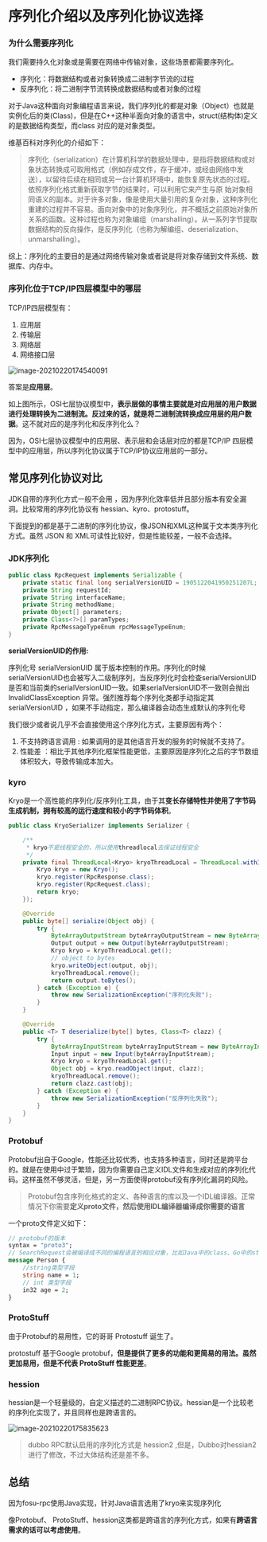 # 序列化介绍以及序列化协议选择



### 为什么需要序列化

我们需要持久化对象或是需要在网络中传输对象，这些场景都需要序列化。

- 序列化：将数据结构或者对象转换成二进制字节流的过程
- 反序列化：将二进制字节流转换成数据结构或者对象的过程

对于Java这种面向对象编程语言来说，我们序列化的都是对象（Object）也就是实例化后的类(Class)，但是在C++这种半面向对象的语言中，struct(结构体)定义的是数据结构类型，而class 对应的是对象类型。

维基百科对序列化的介绍如下：

> 序列化（serialization）在计算机科学的数据处理中，是指将数据结构或对象状态转换成可取用格式（例如存成文件，存于缓冲，或经由网络中发送），以留待后续在相同或另一台计算机环境中，能恢复原先状态的过程。依照序列化格式重新获取字节的结果时，可以利用它来产生与原 始对象相同语义的副本。对于许多对象，像是使用大量引用的复杂对象，这种序列化重建的过程并不容易。面向对象中的对象序列化，并不概括之前原始对象所关系的函数。这种过程也称为对象编组（marshalling）。从一系列字节提取数据结构的反向操作，是反序列化（也称为解编组、deserialization、unmarshalling）。

综上：序列化的主要目的是通过网络传输对象或者说是将对象存储到文件系统、数据库、内存中。

### 序列化位于TCP/IP四层模型中的哪层

TCP/IP四层模型有：

1. 应用层
2. 传输层
3. 网络层
4. 网络接口层

![image-20210220174540091](http://img.fosuchao.com/image-20210220174540091.png)

答案是**应用层**。

如上图所示，OSI七层协议模型中，**表示层做的事情主要就是对应用层的用户数据进行处理转换为二进制流。反过来的话，就是将二进制流转换成应用层的用户数据**。这不就对应的是序列化和反序列化么？ 

因为，OSI七层协议模型中的应用层、表示层和会话层对应的都是TCP/IP 四层模型中的应用层，所以序列化协议属于TCP/IP协议应用层的一部分。

## 常见序列化协议对比

JDK自带的序列化方式一般不会用 ，因为序列化效率低并且部分版本有安全漏洞。比较常用的序列化协议有 hessian、kyro、protostuff。

下面提到的都是基于二进制的序列化协议，像JSON和XML这种属于文本类序列化方式。虽然 JSON 和 XML可读性比较好，但是性能较差，一般不会选择。

### JDK序列化

```java
public class RpcRequest implements Serializable {
    private static final long serialVersionUID = 1905122041950251207L;
    private String requestId;
    private String interfaceName;
    private String methodName;
    private Object[] parameters;
    private Class<?>[] paramTypes;
    private RpcMessageTypeEnum rpcMessageTypeEnum;
}

```

**serialVersionUID的作用:**

序列化号 serialVersionUID 属于版本控制的作用。序列化的时候serialVersionUID也会被写入二级制序列，当反序列化时会检查serialVersionUID是否和当前类的serialVersionUID一致。如果serialVersionUID不一致则会抛出 InvalidClassException 异常。强烈推荐每个序列化类都手动指定其 serialVersionUID ，如果不手动指定，那么编译器会动态生成默认的序列化号

我们很少或者说几乎不会直接使用这个序列化方式，主要原因有两个： 

1. 不支持跨语言调用 : 如果调用的是其他语言开发的服务的时候就不支持了。 
2. 性能差 ：相比于其他序列化框架性能更低，主要原因是序列化之后的字节数组体积较大，导致传输成本加大。

### kyro

Kryo是一个高性能的序列化/反序列化工具，由于其**变长存储特性并使用了字节码生成机制，拥有较高的运行速度和较小的字节码体积**。

```java
public class KryoSerializer implements Serializer {

    /**
     * kryo不是线程安全的，所以使用threadlocal去保证线程安全
     */
    private final ThreadLocal<Kryo> kryoThreadLocal = ThreadLocal.withInitial(() -> {
        Kryo kryo = new Kryo();
        kryo.register(RpcResponse.class);
        kryo.register(RpcRequest.class);
        return kryo;
    });

    @Override
    public byte[] serialize(Object obj) {
        try {
            ByteArrayOutputStream byteArrayOutputStream = new ByteArrayOutputStream();
            Output output = new Output(byteArrayOutputStream);
            Kryo kryo = kryoThreadLocal.get();
            // object to bytes
            kryo.writeObject(output, obj);
            kryoThreadLocal.remove();
            return output.toBytes();
        } catch (Exception e) {
            throw new SerializationException("序列化失败");
        }
    }

    @Override
    public <T> T deserialize(byte[] bytes, Class<T> clazz) {
        try {
            ByteArrayInputStream byteArrayInputStream = new ByteArrayInputStream(bytes);
            Input input = new Input(byteArrayInputStream);
            Kryo kryo = kryoThreadLocal.get();
            Object obj = kryo.readObject(input, clazz);
            kryoThreadLocal.remove();
            return clazz.cast(obj);
        } catch (Exception e) {
            throw new SerializationException("反序列化失败");
        }
    }
}
```



### Protobuf

Protobuf出自于Google，性能还比较优秀，也支持多种语言，同时还是跨平台的。就是在使用中过于繁琐，因为你需要自己定义IDL文件和生成对应的序列化代码。这样虽然不够灵活，但是，另一方面使得protobuf没有序列化漏洞的风险。

> Protobuf包含序列化格式的定义、各种语言的库以及一个IDL编译器。正常情况下你需要**定义proto文件，然后使用IDL编译器编译成你需要的语言**

一个proto文件定义如下：

```protobuf
// protobuf的版本
syntax = "proto3";
// SearchRequest会被编译成不同的编程语言的相应对象，比如Java中的class、Go中的struct
message Person {
    //string类型字段
    string name = 1;
    // int 类型字段
    in32 age = 2;
}
```



### ProtoStuff

由于Protobuf的易用性，它的哥哥 Protostuff 诞生了。 

protostuff 基于Google protobuf，**但是提供了更多的功能和更简易的用法。虽然更加易用，但是不代表 ProtoStuff 性能更差**。



### hession

hessian是一个轻量级的，自定义描述的二进制RPC协议。hessian是一个比较老的序列化实现了，并且同样也是跨语言的。

![image-20210220175835623](http://img.fosuchao.com/image-20210220175835623.png)

>  dubbo RPC默认启用的序列化方式是 hession2 ,但是，Dubbo对hessian2进行了修改，不过大体结构还是差不多。

## 总结

因为fosu-rpc使用Java实现，针对Java语言选用了kryo来实现序列化

像Protobuf、 ProtoStuff、hession这类都是跨语言的序列化方式，如果有**跨语言需求的话可以考虑使用**。 